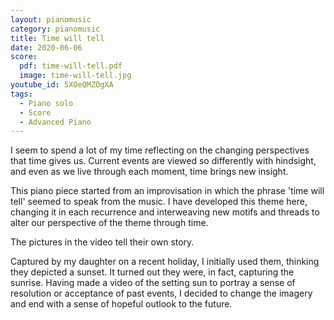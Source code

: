```yaml
---
layout: pianomusic
category: pianomusic
title: Time will tell
date: 2020-06-06
score:
  pdf: time-will-tell.pdf
  image: time-will-tell.jpg
youtube_id: 5XOeQMZOgXA
tags:
  - Piano solo
  - Score
  - Advanced Piano
---
```


I seem to spend a lot of my time reflecting on the changing perspectives that time gives us. Current events are viewed so differently with hindsight, and even as we live through each moment, time brings new insight.

This piano piece started from an improvisation in which the phrase 'time will tell' seemed to speak from the music. I have developed this theme here, changing it in each recurrence and interweaving new motifs and threads to alter our perspective of the theme through time.

The pictures in the video tell their own story.

Captured by my daughter on a recent holiday, I initially used them, thinking they depicted a sunset. It turned out they were, in fact, capturing the sunrise. Having made a video of the setting sun to portray a sense of resolution or acceptance of past events, I decided to change the imagery and end with a sense of hopeful outlook to the future.
